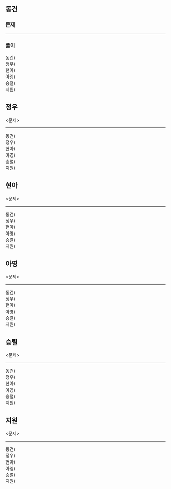 ## 동건

### 문제

---

### 풀이
동건)  
정우)  
현아)  
아영)  
승렬)  
지원)  

## 정우

<문제>

---
동건)  
정우)  
현아)  
아영)  
승렬)  
지원)  

## 현아

<문제>

---
동건)  
정우)  
현아)  
아영)  
승렬)  
지원)  

## 아영

<문제>

---
동건)  
정우)  
현아)  
아영)  
승렬)  
지원)  

## 승렬

<문제>

---
동건)  
정우)  
현아)  
아영)  
승렬)  
지원)  

## 지원

<문제>

----
동건)  
정우)  
현아)  
아영)  
승렬)  
지원)  
